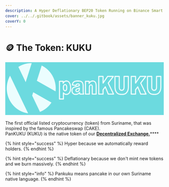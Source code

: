 ```yaml
---
description: A Hyper Deflationary BEP20 Token Running on Binance Smart Chain
cover: ../../.gitbook/assets/banner_kuku.jpg
coverY: 0
---
```


# 🪙 The Token: KUKU

![KUKU](../../.gitbook/assets/bannernewlogo.png)

The first official listed cryptocurrency (token) from Suriname, that was inspired by the famous Pancakeswap (CAKE). \
PanKUKU (KUKU) is the native token of our [**Decentralized Exchange.**](../../knowledge-center/glossary-and-vocab.md)****

{% hint style="success" %}
Hyper because we automatically reward holders.
{% endhint %}

{% hint style="success" %}
Deflationary because we don't mint new tokens and we burn massively.
{% endhint %}

{% hint style="info" %}
Pankuku means pancake in our own Suriname native language.
{% endhint %}
